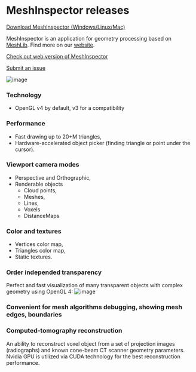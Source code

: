 # MeshInspector releases

[Download MeshInspector (Windows/Linux/Mac)](https://meshinspector.com/download/)

MeshInspector is an application for geometry processing based on [MeshLib](https://github.com/MeshInspector/MeshLib). 
Find more on our [website](https://meshinspector.com).

[Check out web version of MeshInspector](https://meshinspector.com/)

[Submit an issue](https://MeshInspector.github.io/ReportIssue/)

![image](https://user-images.githubusercontent.com/3136125/153055383-a86e9e4f-f260-476c-af5e-c5e28e7a1632.png)

### Technology
 - OpenGL v4 by default, v3 for a compatibility
### Performance
 - Fast drawing up to 20+M triangles,
 - Hardware-accelerated object picker (finding triangle or point under the cursor).
### Viewport camera modes
 - Perspective and Orthographic,
 - Renderable objects
   - Cloud points,
   - Meshes,
   - Lines,
   - Voxels
   - DistanceMaps
### Color and textures 
 - Vertices color map,
 - Triangles color map,
 - Static textures.
### Order independed transparency

Perfect and fast visualization of many transparent objects with complex geometry using OpenGL 4:
![image](https://user-images.githubusercontent.com/3136125/168789144-ee83ca11-4ca1-4dd0-97fc-e138500d9b10.png)

### Convenient for mesh algorithms debugging, showing mesh edges, boundaries
### Computed-tomography reconstruction
An ability to reconstruct voxel object from a set of projection images (radiographs) and known cone-beam CT scanner geometry parameters. Nvidia GPU is utilized via CUDA technology for the best reconstruction performance.
